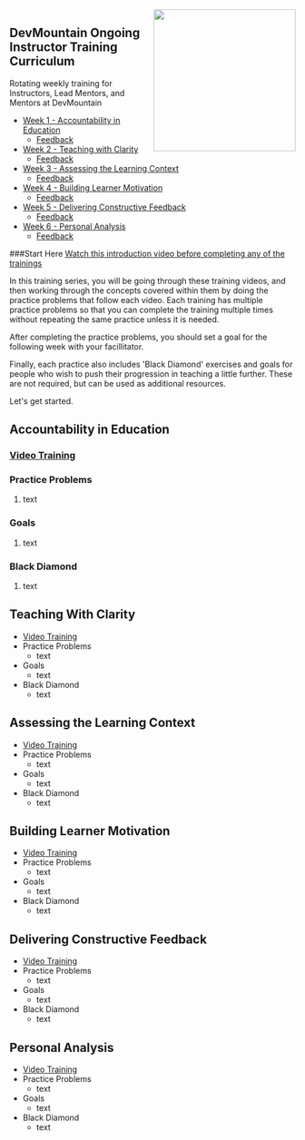 <img src="https://devmounta.in/img/logowhiteblue.png" width="250" align="right">


## DevMountain Ongoing Instructor Training Curriculum
Rotating weekly training for Instructors, Lead Mentors, and Mentors at DevMountain


- [Week 1 - Accountability in Education](#week1)
  - [Feedback](http://youtube.com)
- [Week 2 - Teaching with Clarity](#week2)
  - [Feedback](http://youtube.com)
- [Week 3 - Assessing the Learning Context](#week3)
  - [Feedback](http://youtube.com)
- [Week 4 - Building Learner Motivation](#week4)
  - [Feedback](http://youtube.com)
- [Week 5 - Delivering Constructive Feedback](#week5)
  - [Feedback](http://youtube.com)
- [Week 6 - Personal Analysis](#week6)
  - [Feedback](http://youtube.com)

###Start Here
[Watch this introduction video before completing any of the trainings](https://youtu.be/mG0H6OWUD3I)

In this training series, you will be going through these training videos, and then working through the concepts covered within them by doing the practice problems that follow each video. Each training has multiple practice problems so that you can complete the training multiple times without repeating the same practice unless it is needed.

After completing the practice problems, you should set a goal for the following week with your facillitator. 

Finally, each practice also includes 'Black Diamond' exercises and goals for people who wish to push their progression in teaching a little further. These are not required, but can be used as additional resources. 

Let's get started. 

## <a name="week1"></a> Accountability in Education
### [Video Training](http://youtube.com)
### Practice Problems
1. text
### Goals
1. text
### Black Diamond
1. text


## <a name="week2"></a> Teaching With Clarity
- [Video Training](http://youtube.com)
- Practice Problems
  - text
- Goals
  - text
- Black Diamond
  - text


## <a name="week3"></a> Assessing the Learning Context
- [Video Training](https://youtu.be/ht0OVdlPDgM)
- Practice Problems
  - text
- Goals
  - text
- Black Diamond
  - text


## <a name="week4"></a> Building Learner Motivation
- [Video Training](http://youtube.com)
- Practice Problems
  - text
- Goals
  - text
- Black Diamond
  - text


## <a name="week5"></a> Delivering Constructive Feedback
- [Video Training](https://youtu.be/FLHySIq_5Ak)
- Practice Problems
  - text
- Goals
  - text
- Black Diamond
  - text


## <a name="week6"></a> Personal Analysis
- [Video Training](http://youtube.com)
- Practice Problems
  - text
- Goals
  - text
- Black Diamond
  - text

